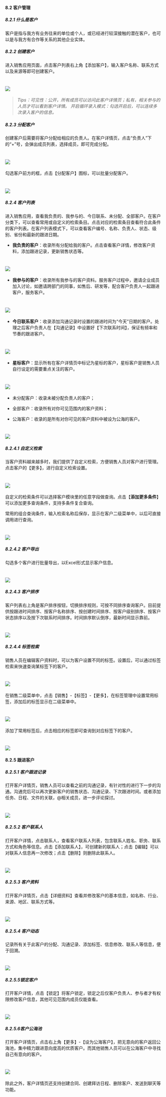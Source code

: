 #### 8.2 客户管理

##### 8.2.1 什么是客户

客户是指与我方有业务往来的单位或个人，或已经进行较深接触的潜在客户，也可以是与我方有合作等关系的其他企业实体。

##### 8.2.2 创建客户

进入销售应用页面，点击客户列表右上角【添加客户】，输入客户名称、联系方式以及来源等即可创建客户。 

# ![](/assets/8.2新增客户.png)

> _Tips：可见性：公开，所有成员可以访问此客户详情页；私有，相关参与的人员才可以看到客户详情。
开启循环录入模式：勾选开启后，可以连续多次录入客户的信息。_

##### 8.2.3 分配客户

创建客户后需要将客户分配给相应的负责人。在客户详情页，点击“负责人”下的“+”号，会弹出成员列表，选择成员，即可完成分配。

# ![](/assets/8.2.3分配客户.png)

勾选客户前方的框，点击【分配客户】图标，可以批量分配客户。

# ![](/assets/8.2.4分配客户.png)

##### 8.2.4 客户列表

进入销售应用，查看我负责的、我参与的、今日联系、未分配、全部客户。在客户分类下，可以查看常用或自定义的检索条目。点击对应的检索条目查看符合此条件的客户列表。在客户列表模式下，可以查看客户编号、名称、负责人、状态、级别、省份和最新的跟进日期。

* **我负责的客户**：收录所有分配给我的客户。点击查看客户详情，修改客户资料，添加跟进记录，更新销售状态等。

# ![](/assets/8.2.4我负责的客户列表.png)

* **我参与的客户**：收录所有我参与的客户资料。服务客户过程中，邀请企业成员加入讨论，如邀请跨部门的同事，如售后、研发等，配合客户负责人一起跟进客户，服务客户。

# ![](/assets/8.2.4我参与的客户.png)

* **今日联系客户**：收录添加沟通记录时设置的跟进时间为“今天”日期的客户。处理之后客户负责人在【沟通记录】中设置好【下次联系时间】，保证有频率和节奏的跟进客户。

# ![](/assets/8.2.4今日联系的客户.png)

* **星标客户**：显示所有在客户详情页中标记为星标的客户，星标客户是销售人员自行设定的需要重点关注的客户。

 
 # ![](/assets/8.2.4星标客户.png) 


* 未分配客户：收录未被分配负责人的客户；

* 全部客户：收录所有对你可见范围内的客户资料；

* 公海客户：收录的是所有对你可见的客户资料中被设为公海的客户。

# ![](/assets/8.2.4设为公海客户.png)

##### 8.2.4.1 自定义检索

当客户资料越来越多时，我们提供了自定义检索，方便销售人员对客户进行管理。 点击客户的【更多】，进行自定义检索设置。

# ![](/assets/8.2.4.1自定义筛选.png)


自定义的检索条件可以选择客户模块里的任意字段做查询。点击【**添加更多条件**】可以添加更多查询条件，支持多条件复合查询。

常用的组合查询条件，输入检索名称后保存，显示在客户二级菜单中，以后可直接调用进行查询。

# ![](/assets/8.2.4.1自定义筛选2.png)

##### 8.2.4.2 客户导出

勾选多个客户进行批量导出，以Excel形式显示客户信息。

# ![](/assets/8.2.4.2导出.png)

##### 8.2.4.3 客户排序

客户列表右上角是客户排序按钮，切换排序规则，可按不同排序查询客户。目前提供按跟进时间排序、按客户名称排序、按创建时间排序、按客户级别排序、按客户状态排序以及按下次联系时间排序。时间排序默认倒序，最新时间显示靠前。

# ![](/assets/8.2.4.2自定排序.png)

##### 8.2.4.4 标签检索

销售人员在编辑客户资料时，可以为客户设置不同的标签。设置后，可以通过标签检索来快速查询某标签下的客户。

# ![](/assets/8.2.4.3标签检索.png)

在销售二级菜单中，点击【销售】-【标签】-【更多】，在标签管理中设置常用标签，添加后的标签显示在二级菜单中。

# ![](/assets/8.2.4.3标签检索2.png)

添加了常用标签后，点击相应的标签即可查询到对应标签下的客户。

# ![](/assets/8.2.4.3标签检索3.png)

#### 8.2.5 跟进客户

##### 8.2.5.1 客户跟进记录

打开客户详情页，销售人员可以查看之前的沟通记录，有针对性的进行下一步的沟通。沟通完后可以再次更新客户的销售状态、沟通记录、下次跟进时间。或者添加任务、日程、文件的关联，@相关成员，进一步评论探讨。

# ![](/assets/8.2.5.1客户跟进.png)

##### 8.2.5.2 客户联系人

打开客户详情，点击联系人，查看客户联系人列表，包含联系人姓名、职务、联系方式和角色等信息。点击【添加联系人】，可创建新的联系人；点击【编辑】可以对联系人信息再一次修改；点击【删除】则删除此联系人。

# ![](/assets/8.2.5.2客户联系人.png)

##### 8.2.5.3 客户资料

打开客户详情页，点击【详细资料】查看并修改客户的基本信息，如名称、行业、来源、地区、联系方式等。

# ![](/assets/8.2.5.3客户资料.png)

##### 8.2.5.4 客户动态

记录所有关于此客户的分配、沟通记录、添加标签、信息修改、联系人等信息，便于回溯。

# ![](/assets/8.2.5.4客户动态.png)

##### 8.2.5.5锁定客户

打开客户详情，点击【锁定】将客户锁定，锁定之后仅客户负责人、参与者才有权限修改客户信息，其他可见范围内成员仅能查看。

# ![](/assets/8.2.5.5锁定.png)

##### 8.2.5.6客户公海池

打开客户详情页，点击右上角【更多】-【设为公海客户】，把无意向的客户返回公海池，集中精力跟进意向度高的优质客户。而其他销售人员可以在公海客户中寻找自己有意向的客户。

# ![](/assets/8.2.5.6客户公海池.png)

除此之外，客户详情页还支持创建合同、创建拜访日程、删除客户、发送到聊天等功能。








 
